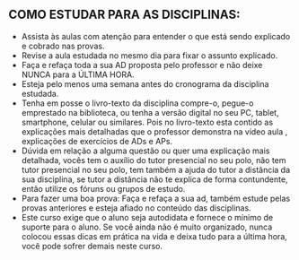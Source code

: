 ## COMO ESTUDAR PARA AS DISCIPLINAS:

- Assista às aulas com atenção para entender o que está sendo explicado e cobrado nas provas.
- Revise a aula estudada no mesmo dia para fixar o assunto explicado.
- Faça e refaça toda a sua AD proposta pelo professor e não deixe NUNCA para a ÚLTIMA HORA.
- Esteja pelo menos uma semana antes do cronograma da disciplina estudada.
- Tenha em posse o livro-texto da disciplina compre-o, pegue-o emprestado na biblioteca, ou tenha a versão digital no seu PC, tablet, smartphone, celular ou similares. Pois no livro-texto esta contido as explicações mais detalhadas que o professor demonstra na vídeo aula , explicações de exercícios de ADs e APs.
- Dúvida em relação a alguma questão ou quer uma explicação mais detalhada, vocês tem o auxílio do tutor presencial no seu polo, não tem tutor presencial no seu polo, tem também a ajuda do tutor a distância da sua disciplina, se tutor a distância não te explica de forma contundente, então utilize os fóruns ou grupos de estudo.
- Para fazer uma boa prova: Faça e refaça a sua ad, também estude pelas provas anteriores e esteja afiado no conteúdo das disciplinas.
- Este curso exige que o aluno seja autodidata e fornece o mínimo de suporte para o aluno. Se você ainda não é muito organizado, nunca colocou essas dicas em prática na vida e deixa tudo para a última hora, você pode sofrer demais neste curso.
